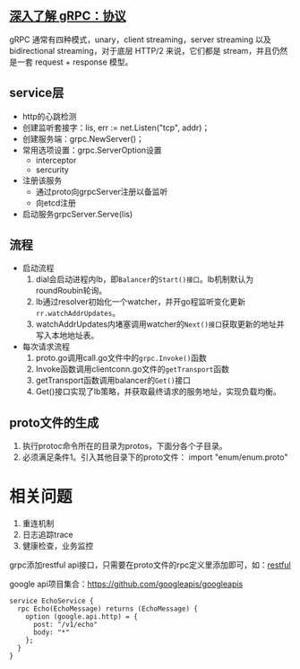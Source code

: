 ## [深入了解 gRPC：协议](https://zhuanlan.zhihu.com/p/27961684)
gRPC 通常有四种模式，unary，client streaming，server streaming 以及 bidirectional streaming，对于底层 HTTP/2 来说，它们都是 stream，并且仍然是一套 request + response 模型。

## service层
- http的心跳检测
- 创建监听套接字：lis, err := net.Listen("tcp", addr)；
- 创建服务端：grpc.NewServer()；
- 常用选项设置：grpc.ServerOption设置
    - interceptor
    - sercurity
- 注册该服务
    - 通过proto向grpcServer注册以备监听
    - 向etcd注册
- 启动服务grpcServer.Serve(lis)

## 流程
- 启动流程
    1. dial会启动进程内lb，即`Balancer`的`Start()接口`。lb机制默认为roundRoubin轮询。
    2. lb通过resolver初始化一个watcher，并开go程监听变化更新`rr.watchAddrUpdates`。
    3. watchAddrUpdates内堵塞调用watcher的`Next()接口`获取更新的地址并写入本地地址表。
- 每次请求流程
    1. proto.go调用call.go文件中的`grpc.Invoke()`函数
    2. Invoke函数调用clientconn.go文件的`getTransport`函数
    3. getTransport函数调用balancer的`Get()`接口
    4. Get()接口实现了lb策略，并获取最终请求的服务地址，实现负载均衡。

## proto文件的生成
1. 执行protoc命令所在的目录为protos，下面分各个子目录。
2. 必须满足条件1。引入其他目录下的proto文件： import "enum/enum.proto"

# 相关问题
1. 重连机制
2. 日志追踪trace
3. 健康检查，业务监控


grpc添加restful api接口，只需要在proto文件的rpc定义里添加即可，如：[restful](https://grpc.io/blog/coreos)
[](http://dockone.io/article/2836)

google api项目集合：https://github.com/googleapis/googleapis

```protos
service EchoService {
  rpc Echo(EchoMessage) returns (EchoMessage) {
    option (google.api.http) = {
      post: "/v1/echo"
      body: "*"
    };
  }
}
```
